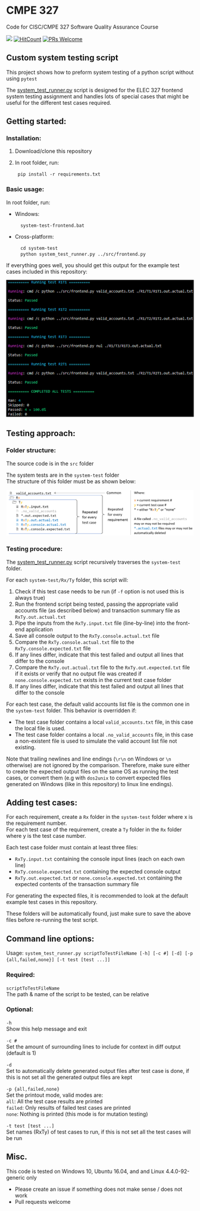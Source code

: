 # CMPE 327
Code for CISC/CMPE 327 Software Quality Assurance Course

[![](https://github.com/vacer25/CMPE-327/workflows/Master%20Test/badge.svg)](https://github.com/vacer25/CMPE-327/actions)
[![HitCount](http://hits.dwyl.io/vacer25/CMPE-327.svg)](http://hits.dwyl.io/vacer25/CMPE-327)
[![PRs Welcome](https://img.shields.io/badge/PRs-welcome-brightgreen.svg?style=flat-square)](http://makeapullrequest.com) 

## Custom system testing script
This project shows how to preform system testing of a python script without using `pytest`

The [system_test_runner.py](system-test/system_test_runner.py) script is designed for the ELEC 327 frontend system testing assignment and handles lots of special cases that might be useful for the different test cases required.

## Getting started:

### Installation:

1. Download/clone this repository
2. In root folder, run:<br>

        pip install -r requirements.txt

### Basic usage:</br>
In root folder, run:
- Windows:</br>

        system-test-frontend.bat

- Cross-platform:</br>

        cd system-test
        python system_test_runner.py ../src/frontend.py

If everything goes well, you should get this output for the example test cases included in this repository:

<img src="docs/example_testcases_all_passed.png" alt="Example Testcases All Passed"/>

## Testing approach:

### Folder structure:

The source code is in the `src` folder

The system tests are in the `system-test` folder</br>
The structure of this folder must be as shown below:

<img src="docs/folder_structure.png" alt="Folder Structure"/>

### Testing procedure:

The [system_test_runner.py](system-test/system_test_runner.py) script recursively traverses the `system-test` folder.
       
For each `system-test/Rx/Ty` folder, this script will:

1. Check if this test case needs to be run (if `-f` option is not used this is always true)
2. Run the frontend script being tested, passing the appropriate valid accounts file (as described below) and transaction summary file as `RxTy.out.actual.txt`
3. Pipe the inputs from the `RxTy.input.txt` file (line-by-line) into the front-end application
4. Save all console output to the `RxTy.console.actual.txt` file
5. Compare the `RxTy.console.actual.txt` file to the `RxTy.console.expected.txt` file
6. If any lines differ, indicate that this test failed and output all lines that differ to the console
7. Compare the `RxTy.out.actual.txt` file to the `RxTy.out.expected.txt` file if it exists or verify that no output file was created if `none.console.expected.txt` exists in the current test case folder
8. If any lines differ, indicate that this test failed and output all lines that differ to the console

For each test case, the default valid accounts list file is the common one in the `system-test` folder.
This behavior is overridden if:
- The test case folder contains a local `valid_accounts.txt` file, in this case the local file is used.
- The test case folder contains a local `.no_valid_accounts` file, in this case a non-existent file is used to simulate the valid account list file not existing.

Note that trailing newlines and line endings (`\r\n` on Windows or `\n` otherwise) are not ignored by the comparison. Therefore, make sure either to create the expected output files on the same OS as running the test cases, or convert them (e.g with `dos2unix` to convert expected files generated on Windows (like in this repository) to linux line endings).

## Adding test cases:

For each requirement, create a `Rx` folder in the `system-test` folder where x is the requirement number.</br>
For each test case of the requirement, create a `Ty` folder in the `Rx` folder where y is the test case number.

Each test case folder must contain at least three files:
- `RxTy.input.txt` containing the console input lines (each on each own line)
- `RxTy.console.expected.txt` containing the expected console output
- `RxTy.out.expected.txt` or `none.console.expected.txt` containing the expected contents of the transaction summary file

For generating the expected files, it is recommended to look at the default example test cases in this repository.

These folders will be automatically found, just make sure to save the above files before re-running the test script.

## Command line options:
Usage: `system_test_runner.py scriptToTestFileName [-h] [-c #] [-d] [-p {all,failed,none}] [-t test [test ...]]`

### Required:

  `scriptToTestFileName`</br>
  The path & name of the script to be tested, can be relative

### Optional:

  `-h`</br>
  Show this help message and exit

  `-c #`</br>
  Set the amount of surrounding lines to include for context in diff output (default is 1)

  `-d`</br>
  Set to automatically delete generated output files after test case is done, if this is not set all the generated output files are kept

  `-p {all,failed,none}`</br>
  Set the printout mode, valid modes are:</br>
  `all`: All the test case results are printed</br>
  `failed`: Only results of failed test cases are printed</br>
  `none`: Nothing is printed (this mode is for mutation testing)

  `-t test [test ...]`</br>
  Set names (RxTy) of test cases to run, if this is not set all the test cases will be run

## Misc.
This code is tested on Windows 10, Ubuntu 16.04, and and Linux 4.4.0-92-generic only

- Please create an issue if something does not make sense / does not work
- Pull requests welcome
